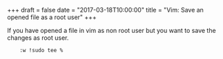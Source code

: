 +++
draft = false
date = "2017-03-18T10:00:00"
title = "Vim: Save an opened file as a root user"
+++


If you have opened a file in vim as non root user but you want to save the changes as root user. 

        :w !sudo tee %
